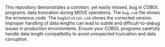 This repository demonstrates a common, yet easily missed, bug in COBOL programs: data truncation during MOVE operations.  The `bug.cob` file shows the erroneous code. The `bugSolution.cob` shows the corrected version.  Improper handling of data lengths can lead to subtle and difficult-to-debug issues in production environments. Ensure your COBOL programs carefully handle data length compatibility to avoid unexpected truncation and data corruption.